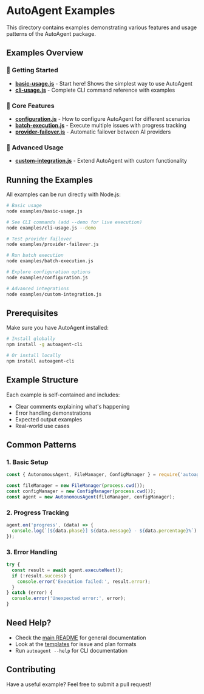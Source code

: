 # AutoAgent Examples

This directory contains examples demonstrating various features and usage patterns of the AutoAgent package.

## Examples Overview

### 🚀 Getting Started

- **[basic-usage.js](basic-usage.js)** - Start here! Shows the simplest way to use AutoAgent
- **[cli-usage.js](cli-usage.js)** - Complete CLI command reference with examples

### 🔧 Core Features

- **[configuration.js](configuration.js)** - How to configure AutoAgent for different scenarios
- **[batch-execution.js](batch-execution.js)** - Execute multiple issues with progress tracking
- **[provider-failover.js](provider-failover.js)** - Automatic failover between AI providers

### 🎨 Advanced Usage

- **[custom-integration.js](custom-integration.js)** - Extend AutoAgent with custom functionality

## Running the Examples

All examples can be run directly with Node.js:

```bash
# Basic usage
node examples/basic-usage.js

# See CLI commands (add --demo for live execution)
node examples/cli-usage.js --demo

# Test provider failover
node examples/provider-failover.js

# Run batch execution
node examples/batch-execution.js

# Explore configuration options
node examples/configuration.js

# Advanced integrations
node examples/custom-integration.js
```

## Prerequisites

Make sure you have AutoAgent installed:

```bash
# Install globally
npm install -g autoagent-cli

# Or install locally
npm install autoagent-cli
```

## Example Structure

Each example is self-contained and includes:
- Clear comments explaining what's happening
- Error handling demonstrations
- Expected output examples
- Real-world use cases

## Common Patterns

### 1. Basic Setup
```javascript
const { AutonomousAgent, FileManager, ConfigManager } = require('autoagent-cli');

const fileManager = new FileManager(process.cwd());
const configManager = new ConfigManager(process.cwd());
const agent = new AutonomousAgent(fileManager, configManager);
```

### 2. Progress Tracking
```javascript
agent.on('progress', (data) => {
  console.log(`[${data.phase}] ${data.message} - ${data.percentage}%`);
});
```

### 3. Error Handling
```javascript
try {
  const result = await agent.executeNext();
  if (!result.success) {
    console.error('Execution failed:', result.error);
  }
} catch (error) {
  console.error('Unexpected error:', error);
}
```

## Need Help?

- Check the [main README](../README.md) for general documentation
- Look at the [templates](../templates/) for issue and plan formats
- Run `autoagent --help` for CLI documentation

## Contributing

Have a useful example? Feel free to submit a pull request!